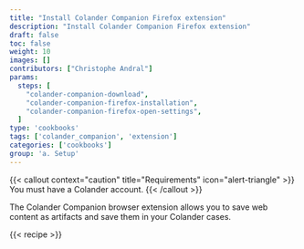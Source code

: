 ```yaml
---
title: "Install Colander Companion Firefox extension"
description: "Install Colander Companion Firefox extension"
draft: false
toc: false
weight: 10
images: []
contributors: ["Christophe Andral"]
params:
  steps: [
    "colander-companion-download",
    "colander-companion-firefox-installation",
    "colander-companion-firefox-open-settings",
  ]
type: 'cookbooks'
tags: ['colander_companion', 'extension']
categories: ['cookbooks']
group: 'a. Setup'
---
```


{{< callout context="caution" title="Requirements" icon="alert-triangle" >}}
You must have a Colander account.
{{< /callout >}}

The Colander Companion browser extension allows you to save web content as artifacts and save them in your Colander cases.

{{< recipe >}}